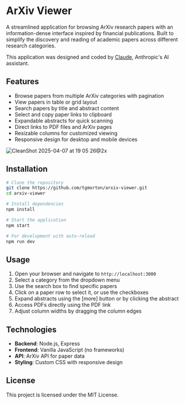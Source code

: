 # ArXiv Viewer

A streamlined application for browsing ArXiv research papers with an information-dense interface inspired by financial publications. Built to simplify the discovery and reading of academic papers across different research categories.

This application was designed and coded by [Claude](https://claude.ai/), Anthropic's AI assistant.

## Features

- Browse papers from multiple ArXiv categories with pagination
- View papers in table or grid layout
- Search papers by title and abstract content
- Select and copy paper links to clipboard
- Expandable abstracts for quick scanning
- Direct links to PDF files and ArXiv pages
- Resizable columns for customized viewing
- Responsive design for desktop and mobile devices

![CleanShot 2025-04-07 at 19 05 26@2x](https://github.com/user-attachments/assets/4e77f43d-a8d7-405c-97fa-58f1cab77bc4)


## Installation

```bash
# Clone the repository
git clone https://github.com/tgmorton/arxiv-viewer.git
cd arxiv-viewer

# Install dependencies
npm install

# Start the application
npm start

# For development with auto-reload
npm run dev
```

## Usage

1. Open your browser and navigate to `http://localhost:3000`
2. Select a category from the dropdown menu
3. Use the search box to find specific papers
4. Click on a paper row to select it, or use the checkboxes
5. Expand abstracts using the [more] button or by clicking the abstract
6. Access PDFs directly using the PDF link
7. Adjust column widths by dragging the column edges

## Technologies

- **Backend**: Node.js, Express
- **Frontend**: Vanilla JavaScript (no frameworks)
- **API**: ArXiv API for paper data
- **Styling**: Custom CSS with responsive design

## License

This project is licensed under the MIT License.
